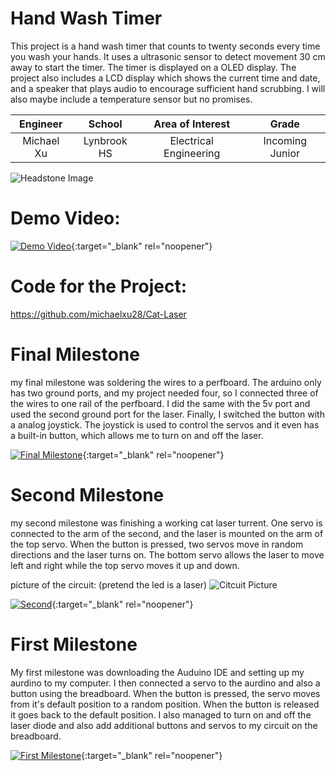 ﻿# Hand Wash Timer
 This project is a hand wash timer that counts to twenty seconds every time you wash your hands. It uses a ultrasonic sensor to detect movement 30 cm away to start the timer. The timer is displayed on a OLED display. The project also includes a LCD display which shows the current time and date, and a speaker that plays audio to encourage sufficient hand scrubbing. I will also maybe include a temperature sensor but no promises. 
 
| **Engineer** | **School** | **Area of Interest** | **Grade** |
|:--:|:--:|:--:|:--:|
| Michael Xu | Lynbrook HS | Electrical Engineering | Incoming Junior

![Headstone Image](https://cdn.discordapp.com/attachments/762764107191156779/860617834366238780/image0.jpg)
  
# Demo Video:
[![Demo Video](https://cdn.discordapp.com/attachments/501260125731028994/862438682706313256/Screen_Shot_2021-07-07_at_2.03.13_PM.png )](https://www.youtube.com/watch?v=AGEDjoDWGVE "Demo Night Video"){:target="_blank" rel="noopener"}
# Code for the Project:  
https://github.com/michaelxu28/Cat-Laser   

# Final Milestone
my final milestone was soldering the wires to a perfboard. The arduino only has two ground ports, and my project needed four, so I connected three of the wires to one rail of the perfboard. I did the same with the 5v port and used the second ground port for the laser. Finally, I switched the button with a analog joystick. The joystick is used to control the servos and it even has a built-in button, which allows me to turn on and off the laser. 

[![Final Milestone](https://cdn.discordapp.com/attachments/501260125731028994/862438682706313256/Screen_Shot_2021-07-07_at_2.03.13_PM.png )](https://www.youtube.com/watch?v=ookglHMfglg "Final Milestone"){:target="_blank" rel="noopener"}

# Second Milestone
my second milestone was finishing a working cat laser turrent. One servo is connected to the arm of the second, and the laser is mounted on the arm of the top servo. When the button is pressed, two servos move in random directions and the laser turns on. The bottom servo allows the laser to move left and right while the top servo moves it up and down.  
  
picture of the circuit: (pretend the led is a laser)
![Citcuit Picture](https://cdn.discordapp.com/attachments/768950025471918110/858089600447021066/Screen_Shot_2021-06-25_at_1.59.19_PM.png)
  
    
      
        
          
            
            
[![Second](https://cdn.discordapp.com/attachments/501260125731028994/862438682706313256/Screen_Shot_2021-07-07_at_2.03.13_PM.png)](https://www.youtube.com/watch?v=328fONESxTU "Second Milestone"){:target="_blank" rel="noopener"}
# First Milestone
  

My first milestone was downloading the Auduino IDE and setting up my aurdino to my computer. I then connected a servo to the aurdino and also a button using the breadboard. When the button is pressed, the servo moves from it's default position to a random position. When the button is released it goes back to the default position. I also managed to turn on and off the laser diode and also add additional buttons and servos to my circuit on the breadboard. 

[![First Milestone](https://cdn.discordapp.com/attachments/501260125731028994/862438682706313256/Screen_Shot_2021-07-07_at_2.03.13_PM.png)](https://youtu.be/UzFh56dkveo "First Milestone"){:target="_blank" rel="noopener"}
